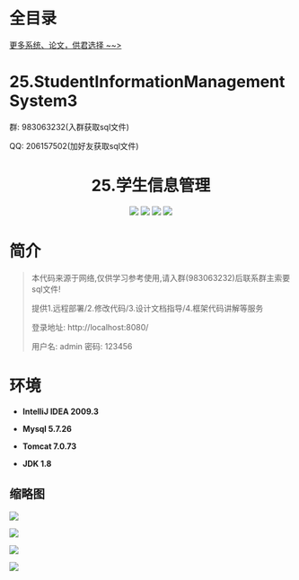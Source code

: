 # 全目录

[更多系统、论文，供君选择 ~~>](https://www.yuque.com/wisebit/blog)

# 25.StudentInformationManagementSystem3

<p>群: 983063232(入群获取sql文件)</p>
<p>QQ: 206157502(加好友获取sql文件)</p>

<p><h1 align="center">25.学生信息管理</h1></p>



<p align="center">
	<img src="https://img.shields.io/badge/jdk-1.8-orange.svg"/>
    <img src="https://img.shields.io/badge/servlet-1.8-lightgrey.svg"/>
    <img src="https://img.shields.io/badge/html-3.x-blue.svg"/>
    <img src="https://img.shields.io/badge/jdbc-3.x-blue.svg"/>
</p>

# 简介

> 本代码来源于网络,仅供学习参考使用,请入群(983063232)后联系群主索要sql文件!
>
> 提供1.远程部署/2.修改代码/3.设计文档指导/4.框架代码讲解等服务
>
> 登录地址: http://localhost:8080/
> 
> 用户名: admin 密码: 123456




# 环境

- <b>IntelliJ IDEA 2009.3</b>

- <b>Mysql 5.7.26</b>

- <b>Tomcat 7.0.73</b>

- <b>JDK 1.8</b>


## 缩略图

![](https://bitwise.oss-cn-heyuan.aliyuncs.com/2024/9/10/a4a60e05-4db2-41be-b61a-99d770c7c53d.png)

![](https://bitwise.oss-cn-heyuan.aliyuncs.com/2024/9/10/cec5b5a7-5955-4273-8d69-17288d4f72aa.png)

![](https://bitwise.oss-cn-heyuan.aliyuncs.com/2024/9/10/089f424a-54a1-40ea-8fbf-e1ed12939082.png)

![](https://bitwise.oss-cn-heyuan.aliyuncs.com/2024/9/10/e78d5123-53cc-4b40-b1a6-238e51a6d8e9.png)



